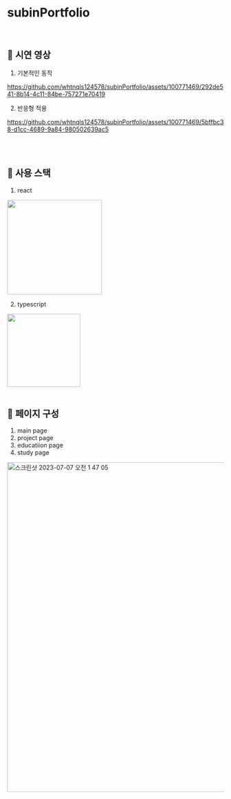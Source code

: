 # subinPortfolio
<br>

## 👀 시연 영상

1. 기본적인 동작<br>


https://github.com/whtnqls124578/subinPortfolio/assets/100771469/292de541-8b14-4c11-84be-757271e70419



2. 반응형 적용<br>



https://github.com/whtnqls124578/subinPortfolio/assets/100771469/5bffbc38-d1cc-4689-9a84-980502639ac5




<br>
<br>

## 👀 사용 스택

1. react<br>
<img src="https://images.velog.io/images/shinwonse/post/83fdcd4e-8acd-4c59-8967-a284f18c9697/image.png" width="220"/>

<br>

2. typescript<br>
<img src="https://github.com/whtnqls124578/subinPortfolio/assets/100771469/e12abbde-d342-46aa-b9d6-b29efece6a7f" width="170"/>



<br>
<br>

## 👀 페이지 구성
1. main page
2. project page
3. educatiion page
4. study page
<img width="768" alt="스크린샷 2023-07-07 오전 1 47 05" src="https://github.com/whtnqls124578/subinPortfolio/assets/100771469/7c3f0c1a-4af8-435b-92b5-4607af0396d9">
